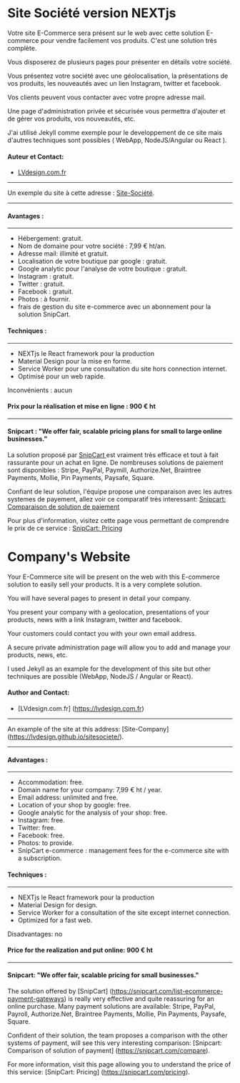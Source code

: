 # Site Société version NEXTjs

Votre site E-Commerce sera présent sur le web avec cette solution E-commerce pour vendre facilement vos produits. C'est une solution très complète. 

Vous disposerez de plusieurs pages pour présenter en détails votre société.

Vous présentez votre société avec une géolocalisation, la présentations de vos produits, les nouveautés avec un lien Instagram, twitter et facebook. 

Vos clients peuvent vous contacter avec votre propre adresse mail.

Une page d'administration privée et sécurisée vous permettra d'ajouter et de gérer vos produits, vos nouveautés, etc. 

J'ai utilisé Jekyll comme exemple pour le developpement de ce site mais d'autres techniques sont possibles ( WebApp, NodeJS/Angular ou React ).



#### Auteur et Contact: 

- [LVdesign.com.fr](https://lvdesign.com.fr)

___

Un exemple du site à cette adresse : [Site-Société](https://lvdesign.github.io/sitesociete/).
___


#### Avantages :
***

- Hébergement: gratuit.
- Nom de domaine pour votre société : 7,99 € ht/an.
- Adresse mail: illimité et gratuit.
- Localisation de votre boutique par google : gratuit.
- Google analytic pour l'analyse de votre boutique : gratuit.
- Instagram : gratuit.
- Twitter : gratuit.
- Facebook : gratuit.
- Photos : à fournir.
- frais de gestion du site e-commerce avec un abonnement pour la solution SnipCart.

#### Techniques :
***

- NEXTjs le React framework pour la production
- Material Design pour la mise en forme.
- Service Worker pour une consultation du site hors connection internet.
- Optimisé pour un web rapide.


Inconvénients :
aucun 


#### Prix pour la réalisation et mise en ligne : 900 € ht
***


#### Snipcart : "We offer fair, scalable pricing plans for small to large online businesses."

La solution proposé par [SnipCart ](https://snipcart.com/list-ecommerce-payment-gateways) est vraiment très efficace et tout à fait rassurante pour un achat en ligne. De nombreuses solutions de paiement sont disponibles :
Stripe, PayPal, Paymill, Authorize.Net, Braintree Payments, Mollie, Pin Payments, Paysafe, Square.

Confiant de leur solution, l'équipe propose une comparaison avec les autres systemes de payement, allez voir ce comparatif très interessant: [Snipcart: Comparaison de solution de paiement ](https://snipcart.com/compare)

Pour plus d'information, visitez cette page vous permettant de comprendre le prix de ce service : [SnipCart: Pricing ](https://snipcart.com/pricing)




# Company's Website

Your E-Commerce site will be present on the web with this E-commerce solution to easily sell your products. It is a very complete solution.

You will have several pages to present in detail your company.

You present your company with a geolocation, presentations of your products, news with a link Instagram, twitter and facebook.

Your customers could contact you with your own email address.

A secure private administration page will allow you to add and manage your products, news, etc.

I used Jekyll as an example for the development of this site but other techniques are possible (WebApp, NodeJS / Angular or React).



#### Author and Contact:

- [LVdesign.com.fr] (https://lvdesign.com.fr)

___

An example of the site at this address: [Site-Company] (https://lvdesign.github.io/sitesociete/).
___


#### Advantages :
***

- Accommodation: free.
- Domain name for your company: 7,99 € ht / year.
- Email address: unlimited and free.
- Location of your shop by google: free.
- Google analytic for the analysis of your shop: free.
- Instagram: free.
- Twitter: free.
- Facebook: free.
- Photos: to provide.
- SnipCart e-commerce : management fees for the e-commerce site with a subscription.

#### Techniques :
***

- NEXTjs le React framework pour la production
- Material Design for design.
- Service Worker for a consultation of the site except internet connection.
- Optimized for a fast web.


Disadvantages:
no


#### Price for the realization and put online: 900 € ht
***


#### Snipcart: "We offer fair, scalable pricing for small businesses."

The solution offered by [SnipCart] (https://snipcart.com/list-ecommerce-payment-gateways) is really very effective and quite reassuring for an online purchase. Many payment solutions are available:
Stripe, PayPal, Payroll, Authorize.Net, Braintree Payments, Mollie, Pin Payments, Paysafe, Square.

Confident of their solution, the team proposes a comparison with the other systems of payment, will see this very interesting comparison: [Snipcart: Comparison of solution of payment] (https://snipcart.com/compare).

For more information, visit this page allowing you to understand the price of this service: [SnipCart: Pricing] (https://snipcart.com/pricing).

